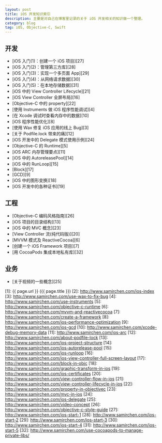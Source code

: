 ```yaml
---
layout: post
title: iOS 开发知识索引
description: 主要是对自己在博客里记录的关于 iOS 开发相关的知识做一个整理。
category: blog
tag: iOS, Objective-C, Swift
---
```




## 开发

- [iOS 入门(1)：创建一个 iOS 项目][27]
- [iOS 入门(2)：管理第三方库][28]
- [iOS 入门(3)：实现一个多页面 App][29]
- [iOS 入门(4)：从网络请求数据][30]
- [iOS 入门(5)：在本地存储数据][31]
- [iOS 中的 View Controller Lifecycle][21]
- [iOS View Controller 全屏布局][16]
- [Objective-C 中的 property][22]
- [使用 Instruments 做 iOS 程序性能调试][4]
- [在 Xcode 调试时查看内存中的数据][10]
- [iOS 程序性能优化][8]
- [使用 Wax 修复 iOS 应用的线上 Bug][3]
- [关于 Podfile.lock 带来的痛][12]
- [iOS 开发中的 Delegate 模式使用示例][24]
- [Objective-C 的 Runtime][5]
- [iOS ARC 内存管理要点][11]
- [iOS 中的 AutoreleasePool][14]
- [iOS 中的 RunLoop][15]
- [Block][17]
- [GCD][9]
- [iOS 中的图形变换][18]
- [iOS 开发中的各种证书][19]

## 工程

- [Objective-C 编码风格指南][26]
- [iOS 项目的目录结构][13]
- [iOS 中的 MVC 概念][23]
- [View Controller 流(纯代码版)][20]
- [MVVM 模式及 ReactiveCocoa][6]
- [创建一个 iOS Framework 项目][7]
- [用 CocoaPods 集成本地私有库][32]

## 业务

- [关于视频的一些概念][25]





[SamirChen]: http://www.samirchen.com "SamirChen"
[1]: {{ page.url }} ({{ page.title }})
[2]: http://www.samirchen.com/ios-index
[3]: http://www.samirchen.com/use-wax-to-fix-bug
[4]: http://www.samirchen.com/use-instruments
[5]: http://www.samirchen.com/objective-c-runtime
[6]: http://www.samirchen.com/mvvm-and-reactivecocoa
[7]: http://www.samirchen.com/create-a-framework
[8]: http://www.samirchen.com/ios-performance-optimization
[9]: http://www.samirchen.com/ios-gcd
[10]: http://www.samirchen.com/xcode-debug-memory-data
[11]: http://www.samirchen.com/ios-arc
[12]: http://www.samirchen.com/about-podfile-lock
[13]: http://www.samirchen.com/ios-project-structure
[14]: http://www.samirchen.com/ios-autorelease-pool
[15]: http://www.samirchen.com/ios-runloop
[16]: http://www.samirchen.com/ios-view-controller-full-screen-layout
[17]: http://www.samirchen.com/block-in-objc
[18]: http://www.samirchen.com/graphic-transform-in-ios
[19]: http://www.samirchen.com/ios-certificates
[20]: http://www.samirchen.com/view-controller-flow-in-ios
[21]: http://www.samirchen.com/view-controller-lifecycle-in-ios
[22]: http://www.samirchen.com/property-in-objectivec
[23]: http://www.samirchen.com/mvc-in-ios
[24]: http://www.samirchen.com/ios-delegate
[25]: http://www.samirchen.com/video-concept
[26]: http://www.samirchen.com/objective-c-style-guide
[27]: http://www.samirchen.com/ios-start-1
[28]: http://www.samirchen.com/ios-start-2
[29]: http://www.samirchen.com/ios-start-3
[30]: http://www.samirchen.com/ios-start-4
[31]: http://www.samirchen.com/ios-start-5
[32]: http://www.samirchen.com/use-cocoapods-to-manage-private-libs/

